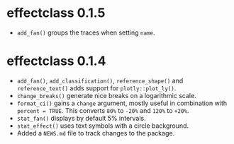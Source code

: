 # effectclass 0.1.5

* `add_fan()` groups the traces when setting `name`.

# effectclass 0.1.4

* `add_fan()`, `add_classification()`, `reference_shape()` and
  `reference_text()` adds support for `plotly::plot_ly()`.
* `change_breaks()` generate nice breaks on a logarithmic scale.
* `format_ci()` gains a `change` argument, mostly useful in combination with 
  `percent = TRUE`.
  This converts `80%` to `-20%` and `120%` to `+20%`.
* `stat_fan()` displays by default 5% intervals.
* `stat_effect()` uses text symbols with a circle background.
* Added a `NEWS.md` file to track changes to the package.
